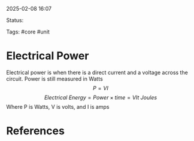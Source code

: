 2025-02-08 16:07 

Status:

Tags: #core #unit  

# Electrical Power
Electrical power is when there is a direct current and a voltage across the circuit. Power is still measured in Watts 
$$
P = {V}{I}
$$
$$
Electrical\ Energy = Power \times time = VIt\ Joules
$$
Where P is Watts, V is volts, and I is amps

# References


